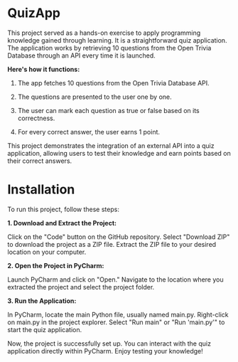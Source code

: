 # QuizApp
This project served as a hands-on exercise to apply programming knowledge gained through learning. It is a straightforward quiz application. The application works by retrieving 10 questions from the Open Trivia Database through an API every time it is launched.

<b>Here's how it functions:</b>

  1. The app fetches 10 questions from the Open Trivia Database API.
  
  2. The questions are presented to the user one by one.
  
  3. The user can mark each question as true or false based on its correctness.

  4. For every correct answer, the user earns 1 point.

This project demonstrates the integration of an external API into a quiz application, allowing users to test their knowledge and earn points based on their correct answers.

# Installation
To run this project, follow these steps:

  <b>1. Download and Extract the Project:</b>

  Click on the "Code" button on the GitHub repository.
  Select "Download ZIP" to download the project as a ZIP file.
  Extract the ZIP file to your desired location on your computer.

  <b>2. Open the Project in PyCharm:</b>

  Launch PyCharm and click on "Open."
  Navigate to the location where you extracted the project and select the project folder.

  <b>3. Run the Application:</b>

  In PyCharm, locate the main Python file, usually named main.py.
  Right-click on main.py in the project explorer.
  Select "Run main" or "Run 'main.py'" to start the quiz application.

Now, the project is successfully set up. You can interact with the quiz application directly within PyCharm. Enjoy testing your knowledge!
